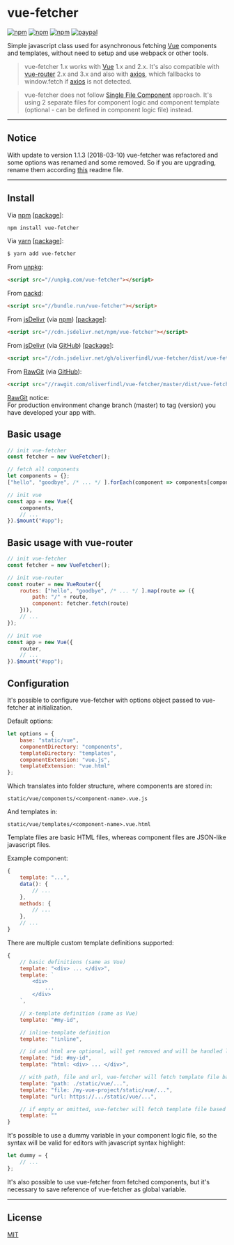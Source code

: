 # vue-fetcher

[![npm](https://img.shields.io/npm/v/vue-fetcher.svg?style=flat)](https://www.npmjs.com/package/vue-fetcher)
[![npm](https://img.shields.io/npm/dt/vue-fetcher.svg?style=flat)](https://www.npmjs.com/package/vue-fetcher)
[![npm](https://img.shields.io/npm/l/vue-fetcher.svg?style=flat)](https://www.npmjs.com/package/vue-fetcher)
[![paypal](https://img.shields.io/badge/donate-paypal-blue.svg?colorB=0070ba&style=flat)](https://paypal.me/oliverfindl)

Simple javascript class used for asynchronous fetching [Vue](https://github.com/vuejs/vue) components and templates, without need to setup and use webpack or other tools.

> vue-fetcher 1.x works with [Vue](https://github.com/vuejs/vue) 1.x and 2.x. It's also compatible with [vue-router](https://github.com/vuejs/vue-router) 2.x and 3.x and also with [axios](https://github.com/axios/axios), which fallbacks to window.fetch if [axios](https://github.com/axios/axios) is not detected.

> vue-fetcher does not follow [Single File Component](https://vuejs.org/guide/single-file-components.html) approach. It's using 2 separate files for component logic and component template (optional - can be defined in component logic file) instead.

---

## Notice

With update to version 1.1.3 (2018-03-10) vue-fetcher was refactored and some options was renamed and some removed. So if you are upgrading, rename them according [this](#configuration) readme file.

---

## Install

Via [npm](https://npmjs.com/) [[package](https://www.npmjs.com/package/vue-fetcher)]:
```bash
npm install vue-fetcher
```

Via [yarn](https://yarnpkg.com/en/) [[package](https://yarnpkg.com/en/package/vue-fetcher)]:
```bash
$ yarn add vue-fetcher
```

From [unpkg](https://unpkg.com/):
```html
<script src="//unpkg.com/vue-fetcher"></script>
```

From [packd](https://bundle.run/):
```html
<script src="//bundle.run/vue-fetcher"></script>
```

From [jsDelivr](https://jsdelivr.com/) (via [npm](https://npmjs.com/)) [[package](https://www.jsdelivr.com/package/npm/vue-fetcher)]:
```html
<script src="//cdn.jsdelivr.net/npm/vue-fetcher"></script>
```

From [jsDelivr](https://jsdelivr.com/) (via [GitHub](https://github.com/)) [[package](https://www.jsdelivr.com/package/gh/oliverfindl/vue-fetcher)]:
```html
<script src="//cdn.jsdelivr.net/gh/oliverfindl/vue-fetcher/dist/vue-fetcher.min.js"></script>
```

From [RawGit](https://rawgit.com/) (via [GitHub](https://github.com/)):
```html
<script src="//rawgit.com/oliverfindl/vue-fetcher/master/dist/vue-fetcher.min.js"></script>
```

[RawGit](https://rawgit.com/) notice:  
For production environment change branch (master) to tag (version) you have developed your app with.

## Basic usage

```javascript
// init vue-fetcher
const fetcher = new VueFetcher();

// fetch all components
let components = {};
["hello", "goodbye", /* ... */ ].forEach(component => components[component] = fetcher.fetch(component));

// init vue
const app = new Vue({
	components,
	// ...
}).$mount("#app");
```

## Basic usage with vue-router

```javascript
// init vue-fetcher
const fetcher = new VueFetcher();

// init vue-router
const router = new VueRouter({
	routes: ["hello", "goodbye", /* ... */ ].map(route => ({
		path: "/" + route,
		component: fetcher.fetch(route)
	})),
	// ...
});

// init vue
const app = new Vue({
	router,
	// ...
}).$mount("#app");
```

## Configuration

It's possible to configure vue-fetcher with options object passed to vue-fetcher at initialization.

Default options:
```javascript
let options = {
	base: "static/vue",
	componentDirectory: "components",
	templateDirectory: "templates",
	componentExtension: "vue.js",
	templateExtension: "vue.html"
};
```

Which translates into folder structure, where components are stored in:
```
static/vue/components/<component-name>.vue.js
```

And templates in:
```
static/vue/templates/<component-name>.vue.html
```

Template files are basic HTML files, whereas component files are JSON-like javascript files.

Example component:
```javascript
{
	template: "...",
	data(): {
		// ...
	},
	methods: {
		// ...
	},
	// ...
}
```

There are multiple custom template definitions supported:
```javascript
{
	// basic definitions (same as Vue)
	template: "<div> ... </div>",
	template: `
		<div>
			...
		</div>
	`,

	// x-template definition (same as Vue)
	template: "#my-id",

	// inline-template definition
	template: "!inline",

	// id and html are optional, will get removed and will be handled like basic Vue template definition
	template: "id: #my-id",
	template: "html: <div> ... </div>",

	// with path, file and url, vue-fetcher will fetch template file based on value in this attribute (all three variants have same internal functionality)
	template: "path: ./static/vue/...",
	template: "file: /my-vue-project/static/vue/...",
	template: "url: https://.../static/vue/...",

	// if empty or omitted, vue-fetcher will fetch template file based on vue-fetcher options set at initialization
	template: ""
}
```

It's possible to use a dummy variable in your component logic file, so the syntax will be valid for editors with javascript syntax highlight:
```javascript
let dummy = {
	// ...
};
```

It's also possible to use vue-fetcher from fetched components, but it's necessary to save reference of vue-fetcher as global variable.

---

## License

[MIT](http://opensource.org/licenses/MIT)
